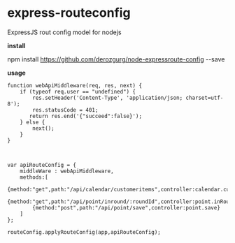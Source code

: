 # express-routeconfig

ExpressJS rout config model for nodejs

**install**

npm install https://github.com/derozgurg/node-expressroute-config --save

**usage**

    function webApiMiddleware(req, res, next) {
        if (typeof req.user == "undefined") {
            res.setHeader('Content-Type', 'application/json; charset=utf-8');
            res.statusCode = 401;
           return res.end('{"succeed":false}');
        } else {        
            next();
        }
    }



    var apiRouteConfig = {
        middleWare : webApiMiddleware,
        methods:[
            {method:"get",path:"/api/calendar/customeritems",controller:calendar.customerList},
            {method:"get",path:"/api/point/inround/:roundId",controller:point.inRound}
            {method:"post",path:"/api/point/save",controller:point.save}
        ]
    };

    routeConfig.applyRouteConfig(app,apiRouteConfig);
